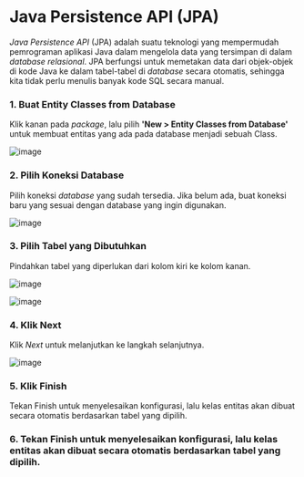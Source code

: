 # Java Persistence API (JPA)
_Java Persistence API_ (JPA) adalah suatu teknologi yang mempermudah pemrograman aplikasi Java dalam mengelola data yang tersimpan di dalam _database relasional_. JPA berfungsi untuk memetakan data dari objek-objek di kode Java ke dalam tabel-tabel di _database_ secara otomatis, sehingga kita tidak perlu menulis banyak kode SQL secara manual.

### 1. Buat Entity Classes from Database
Klik kanan pada _package_, lalu pilih **'New > Entity Classes from Database'** untuk membuat entitas yang ada pada database menjadi sebuah Class.

![image](https://github.com/user-attachments/assets/7a1c9922-4524-4c83-a322-0de64e059b85)


### 2.	Pilih Koneksi Database
Pilih koneksi _database_ yang sudah tersedia. Jika belum ada, buat koneksi baru yang sesuai dengan database yang ingin digunakan.

![image](https://github.com/user-attachments/assets/054f6325-05a2-45c7-9734-2318a8e52d1e)

### 3. Pilih Tabel yang Dibutuhkan
Pindahkan tabel yang diperlukan dari kolom kiri ke kolom kanan.

![image](https://github.com/user-attachments/assets/4c223fa0-cae7-4748-867b-91ccba3345fd)

![image](https://github.com/user-attachments/assets/f03ce53d-2ab8-4ca8-b41d-7c596a06833a)

### 4. Klik Next
Klik _Next_ untuk melanjutkan ke langkah selanjutnya.

![image](https://github.com/user-attachments/assets/5987c9f4-1583-4a8a-b4df-0db8ea8851d6)

### 5. Klik Finish
  Tekan Finish untuk menyelesaikan konfigurasi, lalu kelas entitas akan dibuat secara otomatis berdasarkan tabel yang dipilih.


### 6. Tekan Finish untuk menyelesaikan konfigurasi, lalu kelas entitas akan dibuat secara otomatis berdasarkan tabel yang dipilih.

